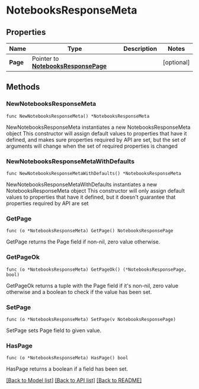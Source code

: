 # NotebooksResponseMeta

## Properties

Name | Type | Description | Notes
---- | ---- | ----------- | ------
**Page** | Pointer to [**NotebooksResponsePage**](NotebooksResponsePage.md) |  | [optional] 

## Methods

### NewNotebooksResponseMeta

`func NewNotebooksResponseMeta() *NotebooksResponseMeta`

NewNotebooksResponseMeta instantiates a new NotebooksResponseMeta object
This constructor will assign default values to properties that have it defined,
and makes sure properties required by API are set, but the set of arguments
will change when the set of required properties is changed

### NewNotebooksResponseMetaWithDefaults

`func NewNotebooksResponseMetaWithDefaults() *NotebooksResponseMeta`

NewNotebooksResponseMetaWithDefaults instantiates a new NotebooksResponseMeta object
This constructor will only assign default values to properties that have it defined,
but it doesn't guarantee that properties required by API are set

### GetPage

`func (o *NotebooksResponseMeta) GetPage() NotebooksResponsePage`

GetPage returns the Page field if non-nil, zero value otherwise.

### GetPageOk

`func (o *NotebooksResponseMeta) GetPageOk() (*NotebooksResponsePage, bool)`

GetPageOk returns a tuple with the Page field if it's non-nil, zero value otherwise
and a boolean to check if the value has been set.

### SetPage

`func (o *NotebooksResponseMeta) SetPage(v NotebooksResponsePage)`

SetPage sets Page field to given value.

### HasPage

`func (o *NotebooksResponseMeta) HasPage() bool`

HasPage returns a boolean if a field has been set.


[[Back to Model list]](../README.md#documentation-for-models) [[Back to API list]](../README.md#documentation-for-api-endpoints) [[Back to README]](../README.md)


